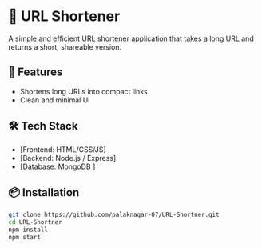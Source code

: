 # 🔗 URL Shortener

A simple and efficient URL shortener application that takes a long URL and returns a short, shareable version.

## 🚀 Features

- Shortens long URLs into compact links
- Clean and minimal UI

## 🛠️ Tech Stack

- [Frontend: HTML/CSS/JS]
- [Backend: Node.js / Express]
- [Database: MongoDB ]

## 📦 Installation

```bash
git clone https://github.com/palaknagar-07/URL-Shortner.git
cd URL-Shortner
npm install
npm start
